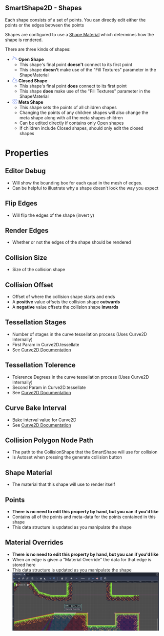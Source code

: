 SmartShape2D - Shapes
---

Each shape consists of a set of points.
You can directly edit either the points or the edges between the points

Shapes are configured to use a [Shape Material]( ./Resources.md#ShapeMaterial )
which determines how the shape is rendered.

There are three kinds of shapes:
- ![OpenShapeImg]( ./../assets/open_shape.png  ) **Open Shape**
  - This shape's final point **doesn't** connect to its first point
  - This shape **doesn't** make use of the "Fill Textures" parameter in the ShapeMaterial
- ![ClosedShapeImg]( ./../assets/closed_shape.png  ) **Closed Shape**
  - This shape's final point **does** connect to its first point
  - This shape **does** make use of the "Fill Textures" parameter in the ShapeMaterial
- ![MetaShapeImg]( ./../assets/meta_shape.png  ) **Meta Shape**
  - This shape sets the points of all children shapes
  - Changing the points of any children shapes will also change the meta shape along with all the meta shapes children
  - Can be edited directly if contains only Open shapes
  - If children include Closed shapes, should only edit the closed shapes

# Properties
## Editor Debug
- Will show the bounding box for each quad in the mesh of edges.
- Can be helpful to illustrate why a shape doesn't look the way you expect
## Flip Edges
- Will flip the edges of the shape (invert y)
## Render Edges
- Whether or not the edges of the shape should be rendered
## Collision Size
- Size of the collision shape
## Collision Offset
- Offset of where the collision shape starts and ends
- A **positive** value offsets the collision shape **outwards**
- A **negative** value offsets the collision shape **inwards**
## Tessellation Stages
- Number of stages in the curve tessellation process (Uses Curve2D Internally)
- First Param in Curve2D.tessellate
- See [Curve2D Documentation](https://docs.godotengine.org/en/3.2/classes/class_curve2d.html#class-curve2d-method-tessellate)
## Tessellation Tolerence
- Tolerence Degrees in the curve tessellation process (Uses Curve2D Internally)
- Second Param in Curve2D.tessellate
- See [Curve2D Documentation](https://docs.godotengine.org/en/3.2/classes/class_curve2d.html#class-curve2d-method-tessellate)
## Curve Bake Interval
- Bake interval value for Curve2D
- See [Curve2D Documentation](https://docs.godotengine.org/en/3.2/classes/class_curve2d.html#class-curve2d-property-bake-interval)
## Collision Polygon Node Path
- The path to the CollisionShape that the SmartShape will use for collision
- Is Autoset when pressing the generate collision button
## Shape Material
- The material that this shape will use to render itself
## Points
- **There is no need to edit this property by hand, but you can if you'd like**
- Contains all of the points and meta-data for the points contained in this shape
- This data structure is updated as you manipulate the shape
## Material Overrides
- **There is no need to edit this property by hand, but you can if you'd like**
- When an edge is given a "Material Override" the data for that edge is stored here
- This data structure is updated as you manipulate the shape
![EdgeData Popup]( ./imgs/EdgeEdit-MaterialOverride.png )

